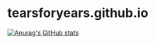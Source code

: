 # tearsforyears.github.io

[![Anurag's GitHub stats](https://github-readme-stats.vercel.app/api?username=tearsforyears)](github)
